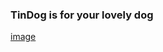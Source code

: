 ### TinDog is for your lovely dog
[image](https://user-images.githubusercontent.com/81766772/117482529-22d62180-af82-11eb-9029-c37125d89062.png)

